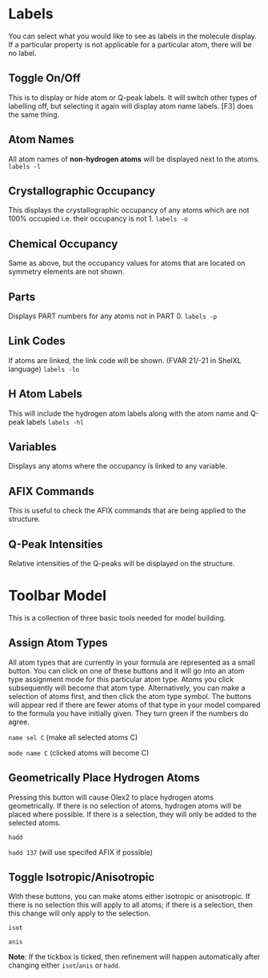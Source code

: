# Labels 

You can select what you would like to see as labels in the molecule display. If a particular property is not applicable for a particular atom, there will be no label. 

## Toggle On/Off 
This is to display or hide atom or Q-peak labels. It will switch other types of labelling off, but selecting it again will display atom name labels. [F3] does the same thing.

## Atom Names 
All atom names of **non-hydrogen atoms** will be displayed next to the atoms. `labels -l`

## Crystallographic Occupancy 
This displays the crystallographic occupancy of any atoms which are not 100% occupied i.e. their occupancy is not 1. `labels -o`

## Chemical Occupancy
Same as above, but the occupancy values for atoms that are located on symmetry elements are not shown.

## Parts 
Displays PART numbers for any atoms not in PART 0. `labels -p`

## Link Codes
If atoms are linked, the link code will be shown. (FVAR 21/-21 in ShelXL language) `labels -lo`

## H Atom Labels
This will include the hydrogen atom labels along with the atom name and Q-peak labels `labels -hl`

## Variables
Displays any atoms where the occupancy is linked to any variable.

## AFIX Commands
This is useful to check the AFIX commands that are being applied to the structure.

## Q-Peak Intensities
Relative intensities of the Q-peaks will be displayed on the structure. 

# Toolbar Model 

This is a collection of three basic tools needed for model building.

## Assign Atom Types
All atom types that are currently in your formula are represented as a small button. You can click on one of these buttons and it will go into an atom type assignment mode for this particular atom type. Atoms you click subsequently will become that atom type. Alternatively, you can make a selection of atoms first, and then click the atom type symbol. The buttons will appear red if there are fewer atoms of that type in your model compared to the formula you have initially given. They turn green if the numbers do agree.

`name sel C` (make all selected atoms C)

`mode name C` (clicked atoms will become C)

## Geometrically Place Hydrogen Atoms
Pressing this button will cause Olex2 to place hydrogen atoms geometrically. If there is no selection of atoms, hydrogen atoms will be placed where possible. If there is a selection, they will only be added to the selected atoms.

`hadd`

`hadd 137` (will use specifed AFIX if possible)

## Toggle Isotropic/Anisotropic
With these buttons, you can make atoms either isotropic or anisotropic. If there is no selection this will apply to all atoms; if there is a selection, then this change will only apply to the selection.

`isot`

`anis`

**Note**: If the tickbox is ticked, then refinement will happen automatically after changing either `isot`/`anis` or `hadd`.
